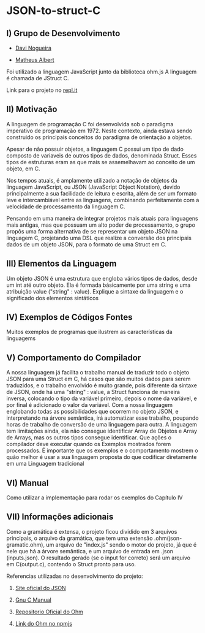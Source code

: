 # **JSON-to-struct-C**

## I) Grupo de Desenvolvimento


* [Davi Nogueira](https://github.com/Davi-Mota-Nogueira)

* [Matheus Albert](https://github.com/AltheusV)

Foi utilizado a linguagem JavaScript junto da biblioteca ohm.js
A linguagem é chamada de JStruct C.

Link para o projeto no [repl.it](https://replit.com/@AltheusV/JSON-to-struct-C)

## II) Motivação

A linguagem de programação C foi desenvolvida sob o paradigma imperativo de programação em 1972. Neste contexto, ainda estava sendo construido os principais conceitos do paradigma de orientação a objetos.

Apesar de não possuir objetos, a linguagem C possui um tipo de dado composto de variaveis de outros tipos de dados, denominada Struct. Esses tipos de estruturas eram as que mais se assemelhavam ao conceito de um objeto, em C.

Nos tempos atuais, é amplamente utilizado a notação de objetos da linguagem JavaScript, ou JSON (JavaScript Object Notation), devido principalmente a sua facilidade de leitura e escrita, além de ser um formato leve e intercambiável entre as linguagens, combinando perfeitamente com a velocidade de processamento da linguagem C.

Pensando em uma maneira de integrar projetos mais atuais para linguagens mais antigas, mas que possuam um alto poder de processamento, o grupo propôs uma forma alternativa de se representar um objeto JSON na linguagem C, projetando uma DSL que realize a conversão dos principais dados de um objeto JSON, para o formato de uma Struct em C.




## III) Elementos da Linguagem

Um objeto JSON é uma estrutura que engloba vários tipos de dados, desde um int até outro objeto. Ela é formada básicamente por uma string e uma atribuição value ("string" : value).
Explique a sintaxe da linguagem e o significado dos elementos
sintáticos


## IV) Exemplos de Códigos Fontes


Muitos exemplos de programas que ilustrem as 
características da linguagems


## V) Comportamento do Compilador

A nossa linguagem já facilita o trabalho manual de traduzir todo o objeto JSON para uma Struct em C, há casos que são muitos dados para serem traduzidos, e o trabalho envolvido é muito grande, pois diferente da sintaxe de JSON, onde há uma "string" : value, a Struct funciona de maneira inversa, colocando o tipo da variável primeiro, depois o nome da variável, e por final é adicionado o valor da variável. Com a nossa linguagem englobando todas as possibilidades que ocorrem no objeto JSON, e interpretando na árvore semântica, irá automatizar esse trabalho, poupando horas de trabalho de conversão de uma linguagem para outra.
A linguagem tem limitações ainda, ela não consegue identificar Array de Objetos e Array de Arrays, mas os outros tipos consegue identificar.
Que ações o compilador deve executar quando os Exemplos mostrados forem processados. É importante que os exemplos e o comportamento mostrem o quão
melhor é usar a sua linguagem proposta do que codificar diretamente em uma
Linguagem tradicional


## VI) Manual

Como utilizar a implementação para rodar os exemplos do Capítulo IV


## VII) Informações adicionais

Como a gramática é extensa, o projeto ficou dividido em 3 arquivos principais, o arquivo da gramática, que tem uma extensão .ohm(json-gramatic.ohm), um arquivo de "index.js" sendo o motor do projeto, já que é nele que há a árvore semântica, e um arquivo de entrada em .json (inputs.json). O resultado gerado (se o input for correto) será um arquivo em C(output.c), contendo o Struct pronto para uso. 

Referencias utilizadas no desenvolvimento do projeto:

1. [Site oficial do JSON](https://www.json.org/json-en.html)

2. [Gnu C Manual](https://www.gnu.org/software/gnu-c-manual/gnu-c-manual.pdf)

3. [Repositorio Oficial do Ohm](https://github.com/harc/ohm)

4. [Link do Ohm no npmjs](https://www.npmjs.com/package/ohm-js)
